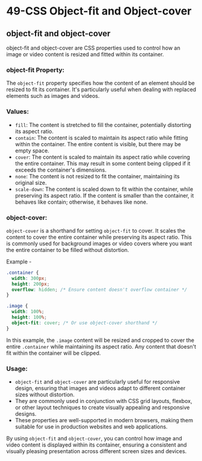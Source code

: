 # 49-CSS Object-fit and Object-cover

## object-fit and object-cover

object-fit and object-cover are CSS properties used to control how an image or video content is resized and fitted within its container.

### object-fit Property:
The `object-fit` property specifies how the content of an element should be resized to fit its container. It's particularly useful when dealing with replaced elements such as images and videos.

### Values:
- `fill`: The content is stretched to fill the container, potentially distorting its aspect ratio.
- `contain`: The content is scaled to maintain its aspect ratio while fitting within the container. The entire content is visible, but there may be empty space.
- `cover`: The content is scaled to maintain its aspect ratio while covering the entire container. This may result in some content being clipped if it exceeds the container's dimensions.
- `none`: The content is not resized to fit the container, maintaining its original size.
- `scale-down`: The content is scaled down to fit within the container, while preserving its aspect ratio. If the content is smaller than the container, it behaves like contain; otherwise, it behaves like none.

### object-cover:
`object-cover` is a shorthand for setting `object-fit` to cover. It scales the content to cover the entire container while preserving its aspect ratio. This is commonly used for background images or video covers where you want the entire container to be filled without distortion.

Example - 

```css
.container {
  width: 300px;
  height: 200px;
  overflow: hidden; /* Ensure content doesn't overflow container */
}

.image {
  width: 100%;
  height: 100%;
  object-fit: cover; /* Or use object-cover shorthand */
}
```

In this example, the `.image` content will be resized and cropped to cover the entire `.container` while maintaining its aspect ratio. Any content that doesn't fit within the container will be clipped.

### Usage:
- `object-fit` and `object-cover` are particularly useful for responsive design, ensuring that images and videos adapt to different container sizes without distortion. 
- They are commonly used in conjunction with CSS grid layouts, flexbox, or other layout techniques to create visually appealing and responsive designs. 
- These properties are well-supported in modern browsers, making them suitable for use in production websites and web applications. 

By using `object-fit` and `object-cover`, you can control how image and video content is displayed within its container, ensuring a consistent and visually pleasing presentation across different screen sizes and devices.
